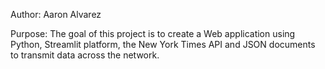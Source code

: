 Author: Aaron Alvarez

Purpose: The goal of this project is to create a Web application using Python, 
Streamlit platform, the New York Times API and JSON documents to transmit data across the network.
